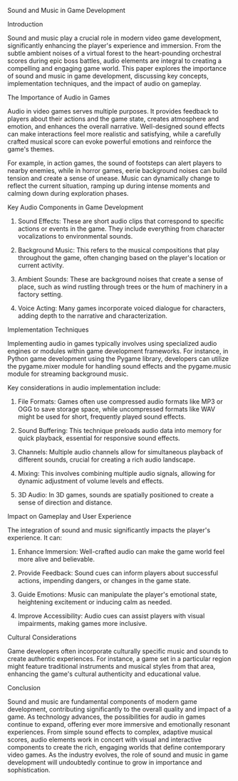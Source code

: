 Sound and Music in Game Development

Introduction

Sound and music play a crucial role in modern video game development, significantly enhancing the player's experience and immersion. From the subtle ambient noises of a virtual forest to the heart-pounding orchestral scores during epic boss battles, audio elements are integral to creating a compelling and engaging game world. This paper explores the importance of sound and music in game development, discussing key concepts, implementation techniques, and the impact of audio on gameplay.

The Importance of Audio in Games

Audio in video games serves multiple purposes. It provides feedback to players about their actions and the game state, creates atmosphere and emotion, and enhances the overall narrative. Well-designed sound effects can make interactions feel more realistic and satisfying, while a carefully crafted musical score can evoke powerful emotions and reinforce the game's themes.

For example, in action games, the sound of footsteps can alert players to nearby enemies, while in horror games, eerie background noises can build tension and create a sense of unease. Music can dynamically change to reflect the current situation, ramping up during intense moments and calming down during exploration phases.

Key Audio Components in Game Development

1. Sound Effects: These are short audio clips that correspond to specific actions or events in the game. They include everything from character vocalizations to environmental sounds.

2. Background Music: This refers to the musical compositions that play throughout the game, often changing based on the player's location or current activity.

3. Ambient Sounds: These are background noises that create a sense of place, such as wind rustling through trees or the hum of machinery in a factory setting.

4. Voice Acting: Many games incorporate voiced dialogue for characters, adding depth to the narrative and characterization.

Implementation Techniques

Implementing audio in games typically involves using specialized audio engines or modules within game development frameworks. For instance, in Python game development using the Pygame library, developers can utilize the pygame.mixer module for handling sound effects and the pygame.music module for streaming background music.

Key considerations in audio implementation include:

1. File Formats: Games often use compressed audio formats like MP3 or OGG to save storage space, while uncompressed formats like WAV might be used for short, frequently played sound effects.

2. Sound Buffering: This technique preloads audio data into memory for quick playback, essential for responsive sound effects.

3. Channels: Multiple audio channels allow for simultaneous playback of different sounds, crucial for creating a rich audio landscape.

4. Mixing: This involves combining multiple audio signals, allowing for dynamic adjustment of volume levels and effects.

5. 3D Audio: In 3D games, sounds are spatially positioned to create a sense of direction and distance.

Impact on Gameplay and User Experience

The integration of sound and music significantly impacts the player's experience. It can:

1. Enhance Immersion: Well-crafted audio can make the game world feel more alive and believable.

2. Provide Feedback: Sound cues can inform players about successful actions, impending dangers, or changes in the game state.

3. Guide Emotions: Music can manipulate the player's emotional state, heightening excitement or inducing calm as needed.

4. Improve Accessibility: Audio cues can assist players with visual impairments, making games more inclusive.

Cultural Considerations

Game developers often incorporate culturally specific music and sounds to create authentic experiences. For instance, a game set in a particular region might feature traditional instruments and musical styles from that area, enhancing the game's cultural authenticity and educational value.

Conclusion

Sound and music are fundamental components of modern game development, contributing significantly to the overall quality and impact of a game. As technology advances, the possibilities for audio in games continue to expand, offering ever more immersive and emotionally resonant experiences. From simple sound effects to complex, adaptive musical scores, audio elements work in concert with visual and interactive components to create the rich, engaging worlds that define contemporary video games. As the industry evolves, the role of sound and music in game development will undoubtedly continue to grow in importance and sophistication.